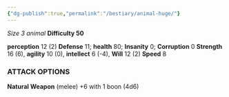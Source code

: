 ```yaml
---
{"dg-publish":true,"permalink":"/bestiary/animal-huge/"}
---
```


*Size 3 animal*
**Difficulty 50**

**perception** 12 (2)
**Defense** 11; **health** 80; **Insanity** 0; **Corruption** 0
**Strength** 16 (6), **agility** 10 (0), **intellect** 6 (-4), **Will** 12 (2)
**Speed** 8
### ATTACK OPTIONS
**Natural Weapon** (melee) +6 with 1 boon (4d6)